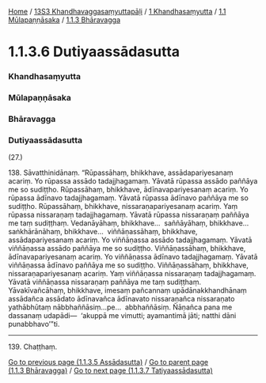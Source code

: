 
[Home](/) / [13S3 Khandhavaggasaṃyuttapāḷi](/tipitaka/13S3.md) / [1 Khandhasaṃyutta](/tipitaka/13S3/1.md) / [1.1 Mūlapaṇṇāsaka](/tipitaka/13S3/1/1.1.md) / [1.1.3 Bhāravagga](/tipitaka/13S3/1/1.1/1.1.3.md)

# 1.1.3.6 Dutiyaassādasutta

### Khandhasaṃyutta

### Mūlapaṇṇāsaka

### Bhāravagga

### Dutiyaassādasutta

(27.)

138\. Sāvatthinidānaṃ. “Rūpassāhaṃ, bhikkhave, assādapariyesanaṃ acariṃ. Yo rūpassa assādo tadajjhagamaṃ. Yāvatā rūpassa assādo paññāya me so sudiṭṭho. Rūpassāhaṃ, bhikkhave, ādīnavapariyesanaṃ acariṃ. Yo rūpassa ādīnavo tadajjhagamaṃ. Yāvatā rūpassa ādīnavo paññāya me so sudiṭṭho. Rūpassāhaṃ, bhikkhave, nissaraṇapariyesanaṃ acariṃ. Yaṃ rūpassa nissaraṇaṃ tadajjhagamaṃ. Yāvatā rūpassa nissaraṇaṃ paññāya me taṃ sudiṭṭhaṃ. Vedanāyāhaṃ, bhikkhave…  saññāyāhaṃ, bhikkhave…  saṅkhārānāhaṃ, bhikkhave…  viññāṇassāhaṃ, bhikkhave, assādapariyesanaṃ acariṃ. Yo viññāṇassa assādo tadajjhagamaṃ. Yāvatā viññāṇassa assādo paññāya me so sudiṭṭho. Viññāṇassāhaṃ, bhikkhave, ādīnavapariyesanaṃ acariṃ. Yo viññāṇassa ādīnavo tadajjhagamaṃ. Yāvatā viññāṇassa ādīnavo paññāya me so sudiṭṭho. Viññāṇassāhaṃ, bhikkhave, nissaraṇapariyesanaṃ acariṃ. Yaṃ viññāṇassa nissaraṇaṃ tadajjhagamaṃ. Yāvatā viññāṇassa nissaraṇaṃ paññāya me taṃ sudiṭṭhaṃ. Yāvakīvañcāhaṃ, bhikkhave, imesaṃ pañcannaṃ upādānakkhandhānaṃ assādañca assādato ādīnavañca ādīnavato nissaraṇañca nissaraṇato yathābhūtaṃ nābbhaññāsiṃ…pe…  abbhaññāsiṃ. Ñāṇañca pana me dassanaṃ udapādi—  ‘akuppā me vimutti; ayamantimā jāti; natthi dāni punabbhavo’”ti.

---

139\. Chaṭṭhaṃ.



[Go to previous page (1.1.3.5 Assādasutta)](/tipitaka/13S3/1/1.1/1.1.3/1.1.3.5.md) / [Go to parent page (1.1.3 Bhāravagga)](/tipitaka/13S3/1/1.1/1.1.3.md) / [Go to next page (1.1.3.7 Tatiyaassādasutta)](/tipitaka/13S3/1/1.1/1.1.3/1.1.3.7.md)


